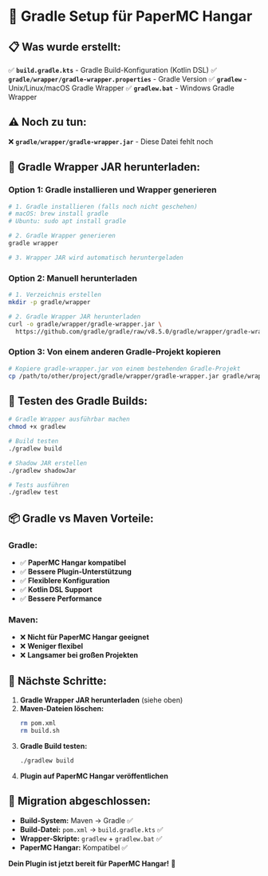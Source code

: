 # 🚀 Gradle Setup für PaperMC Hangar

## 📋 **Was wurde erstellt:**

✅ **`build.gradle.kts`** - Gradle Build-Konfiguration (Kotlin DSL)
✅ **`gradle/wrapper/gradle-wrapper.properties`** - Gradle Version
✅ **`gradlew`** - Unix/Linux/macOS Gradle Wrapper
✅ **`gradlew.bat`** - Windows Gradle Wrapper

## ⚠️ **Noch zu tun:**

❌ **`gradle/wrapper/gradle-wrapper.jar`** - Diese Datei fehlt noch

## 🔧 **Gradle Wrapper JAR herunterladen:**

### **Option 1: Gradle installieren und Wrapper generieren**
```bash
# 1. Gradle installieren (falls noch nicht geschehen)
# macOS: brew install gradle
# Ubuntu: sudo apt install gradle

# 2. Gradle Wrapper generieren
gradle wrapper

# 3. Wrapper JAR wird automatisch heruntergeladen
```

### **Option 2: Manuell herunterladen**
```bash
# 1. Verzeichnis erstellen
mkdir -p gradle/wrapper

# 2. Gradle Wrapper JAR herunterladen
curl -o gradle/wrapper/gradle-wrapper.jar \
  https://github.com/gradle/gradle/raw/v8.5.0/gradle/wrapper/gradle-wrapper.jar
```

### **Option 3: Von einem anderen Gradle-Projekt kopieren**
```bash
# Kopiere gradle-wrapper.jar von einem bestehenden Gradle-Projekt
cp /path/to/other/project/gradle/wrapper/gradle-wrapper.jar gradle/wrapper/
```

## 🧪 **Testen des Gradle Builds:**

```bash
# Gradle Wrapper ausführbar machen
chmod +x gradlew

# Build testen
./gradlew build

# Shadow JAR erstellen
./gradlew shadowJar

# Tests ausführen
./gradlew test
```

## 📦 **Gradle vs Maven Vorteile:**

### **Gradle:**
- ✅ **PaperMC Hangar kompatibel**
- ✅ **Bessere Plugin-Unterstützung**
- ✅ **Flexiblere Konfiguration**
- ✅ **Kotlin DSL Support**
- ✅ **Bessere Performance**

### **Maven:**
- ❌ **Nicht für PaperMC Hangar geeignet**
- ❌ **Weniger flexibel**
- ❌ **Langsamer bei großen Projekten**

## 🎯 **Nächste Schritte:**

1. **Gradle Wrapper JAR herunterladen** (siehe oben)
2. **Maven-Dateien löschen:**
   ```bash
   rm pom.xml
   rm build.sh
   ```
3. **Gradle Build testen:**
   ```bash
   ./gradlew build
   ```
4. **Plugin auf PaperMC Hangar veröffentlichen**

## 🔄 **Migration abgeschlossen:**

- **Build-System:** Maven → Gradle ✅
- **Build-Datei:** `pom.xml` → `build.gradle.kts` ✅
- **Wrapper-Skripte:** `gradlew` + `gradlew.bat` ✅
- **PaperMC Hangar:** Kompatibel ✅

**Dein Plugin ist jetzt bereit für PaperMC Hangar!** 🎉
